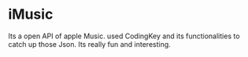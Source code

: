 # iMusic
Its a open API of apple Music. used CodingKey and its functionalities to catch up those Json. Its really fun and interesting. 
